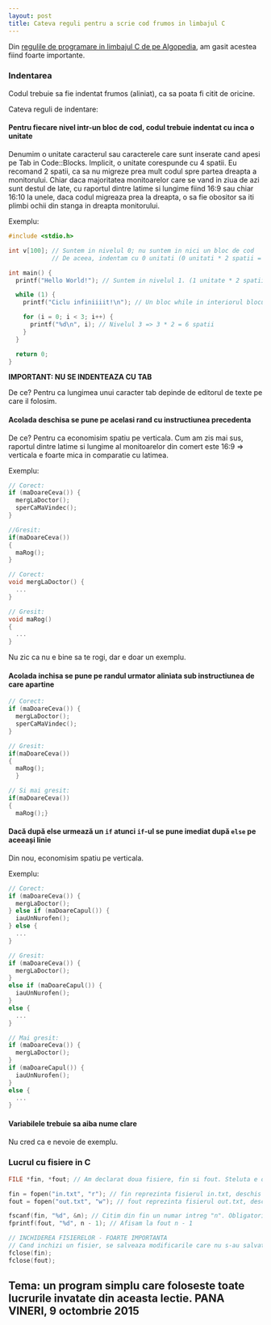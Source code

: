 ```yaml
---
layout: post
title: Cateva reguli pentru a scrie cod frumos in limbajul C
---
```


Din [regulile de programare in limbajul C de pe Algopedia](http://algopedia.ro/wiki/index.php/Reguli_ale_cercului_de_informatic%C4%83#Reguli_de_programare_.C3.AEn_limbajul_C), am gasit acestea fiind foarte importante.

### Indentarea

Codul trebuie sa fie indentat frumos (aliniat), ca sa poata fi citit de oricine. 

Cateva reguli de indentare:

#### Pentru fiecare nivel intr-un bloc de cod, codul trebuie indentat cu inca o unitate

Denumim o unitate caracterul sau caracterele care sunt inserate cand apesi pe Tab in Code::Blocks. Implicit, o unitate corespunde cu 4 spatii. Eu recomand 2 spatii, ca sa nu migreze prea mult codul spre partea dreapta a monitorului. Chiar daca majoritatea monitoarelor care se vand in ziua de azi sunt destul de late, cu raportul dintre latime si lungime fiind 16:9 sau chiar 16:10 la unele, daca codul migreaza prea la dreapta, o sa fie obositor sa iti plimbi ochii din stanga in dreapta monitorului.

Exemplu:

```c
#include <stdio.h>

int v[100]; // Suntem in nivelul 0; nu suntem in nici un bloc de cod
            // De aceea, indentam cu 0 unitati (0 unitati * 2 spatii = 0 spatii)

int main() {
  printf("Hello World!"); // Suntem in nivelul 1. (1 unitate * 2 spatii = 2 spatii)

  while (1) {
    printf("Ciclu infiniiiit!\n"); // Un bloc while in interiorul blocului functiei main => nivelul 2 => 2 * 2 = 4 spatii.

    for (i = 0; i < 3; i++) {
      printf("%d\n", i); // Nivelul 3 => 3 * 2 = 6 spatii
    }
  } 

  return 0;
}
```

**IMPORTANT: NU SE INDENTEAZA CU TAB**

De ce? Pentru ca lungimea unui caracter tab depinde de editorul de texte pe care il folosim.

#### Acolada deschisa se pune pe acelasi rand cu instructiunea precedenta

De ce? Pentru ca economisim spatiu pe verticala. Cum am zis mai sus, raportul dintre latime si lungime al monitoarelor din comert este 16:9 => verticala e foarte mica in comparatie cu latimea.

Exemplu:

```c
// Corect:
if (maDoareCeva()) {
  mergLaDoctor();
  sperCaMaVindec();
}

//Gresit:
if(maDoareCeva())
{
  maRog();
}

// Corect:
void mergLaDoctor() {
  ...
}

// Gresit:
void maRog() 
{
  ...
}
```

Nu zic ca nu e bine sa te rogi, dar e doar un exemplu.

#### Acolada inchisa se pune pe randul urmator aliniata sub instructiunea de care apartine

```c
// Corect:
if (maDoareCeva()) {
  mergLaDoctor();
  sperCaMaVindec();
}

// Gresit:
if(maDoareCeva())
{
  maRog();
  }

// Si mai gresit:
if(maDoareCeva())
{
  maRog();}
```

#### Dacă după else urmează un `if` atunci `if`-ul se pune imediat după `else` pe aceeași linie

Din nou, economisim spatiu pe verticala.

Exemplu:

```c
// Corect:
if (maDoareCeva()) {
  mergLaDoctor();
} else if (maDoareCapul()) {
  iauUnNurofen();
} else {
  ...
}

// Gresit:
if (maDoareCeva()) {
  mergLaDoctor();
} 
else if (maDoareCapul()) {
  iauUnNurofen();
} 
else {
  ...
}

// Mai gresit:
if (maDoareCeva()) {
  mergLaDoctor();
} 
if (maDoareCapul()) {
  iauUnNurofen();
} 
else {
  ...
}
```

#### Variabilele trebuie sa aiba nume clare

Nu cred ca e nevoie de exemplu.

### Lucrul cu fisiere in C

```c
FILE *fin, *fout; // Am declarat doua fisiere, fin si fout. Steluta e obligatorie

fin = fopen("in.txt", "r"); // fin reprezinta fisierul in.txt, deschis pentru citire
fout = fopen("out.txt", "w"); // fout reprezinta fisierul out.txt, deschis pentru scriere

fscanf(fin, "%d", &n); // Citim din fin un numar intreg "n". Obligatoriu &
fprintf(fout, "%d", n - 1); // Afisam la fout n - 1

// INCHIDEREA FISIERELOR - FOARTE IMPORTANTA
// Cand inchizi un fisier, se salveaza modificarile care nu s-au salvat si se inchid, facandu-se disponibile altor programe.
fclose(fin);
fclose(fout);
```

## Tema: un program simplu care foloseste toate lucrurile invatate din aceasta lectie. PANA VINERI, 9 octombrie 2015
